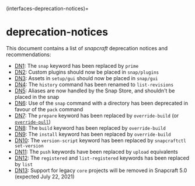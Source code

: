 (interfaces-deprecation-notices)=
# deprecation-notices

This document contains a list of *snapcraft* deprecation notices and recommendations:

- [DN1](/interfaces/deprecation-notice-1): The `snap` keyword has been replaced by `prime`
- [DN2](/interfaces/deprecation-notice-2): Custom plugins should now be placed in `snap/plugins`
- [DN3](/interfaces/deprecation-notice-3): Assets in `setup/gui` should now be placed in `snap/gui`
- [DN4](/interfaces/deprecation-notice-4): The `history` command has been renamed to `list-revisions`
- [DN5](/interfaces/deprecation-notice-5): Aliases are now handled by the Snap Store, and shouldn't be placed in the snap
- [DN6](/interfaces/deprecation-notice-6): Use of the `snap` command with a directory has been deprecated in favour of the `pack` command
- [DN7](/interfaces/deprecation-notice-7): The `prepare` keyword has been replaced by `override-build` (or [`override-pull`](/interfaces/overrides))
- [DN8](/interfaces/deprecation-notice-8): The `build` keyword has been replaced by `override-build`
- [DN9](/interfaces/deprecation-notice-9): The `install` keyword has been replaced by `override-build`
- [DN10](/interfaces/deprecation-notices-dn10): The `version-script` keyword has been replaced by `snapcraftctl set-version`
- [DN11](/interfaces/deprecation-notices-dn11): The `push` keywords have been replaced by `upload` equivalents
- [DN12](/interfaces/deprecation-notices-dn12): The `registered` and `list-registered` keywords has been replaced by `list`
- [DN13](/interfaces/deprecation-notices-dn13): Support for legacy `core` projects will be removed in Snapcraft 5.0 (expected July 22, 2021)

